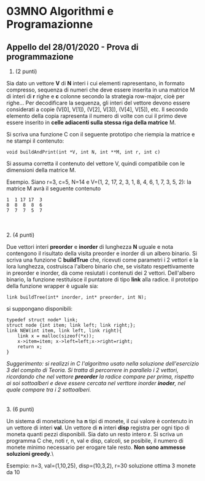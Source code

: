 # 03MNO Algorithmi e Programazionne
## Appello del 28/01/2020 - Prova di programmazione

1. (2 punti)

Sia dato un vettore __V__ di __N__ interi i cui elementi rapresentano, in formato compresso, sequenza di numeri che deve essere inserita in una matrice M di interi di __r__ righe e __c__ colonne secondo la strategia row-major, cioè per righe... Per decodificare la sequenza, gli interi del vettore devono essere considerati a copie (V[0], V[1]), (V[2], V[3]), (V[4], V[5]), etc. Il secondo elemento della copia rapresenta il numero di volte con cui il primo deve essere inserito in __celle adiacenti sulla stessa riga della matrice__ M.

Si scriva una funzione C con il seguente prototipo che riempia la matrice e ne stampi il contenuto:

`void buildAndPrint(int *V, int N, int **M, int r, int c)`

Si assuma corretta il contenuto del vettore V, quindi compatibile con le dimensioni della matrice M.

Esempio. Siano r=3, c=5, N=14 e V=(1, 2, 17, 2, 3, 1, 8, 4, 6, 1, 7, 3, 5, 2): la matrice M avrà il seguente contenuto
```
1  1 17 17  3
8  8  8  8  6
7  7  7  5  7
```
\
\
2. (4 punti)

Due vettori interi __preorder__ e __inorder__ di lunghezza __N__ uguale e nota contengono il risultato della visita preorder e inorder di un albero binario. Si scriva una funzione C __buildTrue__ che, ricevuti come parametri i 2 vettori e la lora lunghezza, costruisca l'albero binario che, se visitato respettivamente in preorder e inorder, dà come resiutati i contenuti dei 2 vettori. Dell'albero binario, la funzione restituisce il puntatore di tipo __link__ alla radice. il prototipo della funzione wrapper è uguale sia:

`link buildTree(int* inorder, int* preorder, int N);`

si suppongano disponibili:
```
typedef struct node* link;
struct node {int item; link left; link right;};
link NEW(int item, link left, link right){
	link x = malloc(sizeof(*x));
	x->item=item; x->left=left;x->right=right;
	return x;
}
```

_Suggerimento: si realizzi in C l'algoritmo usato nella soluzione dell'esercizio 3 del compito di Teoria. Si tratta di percorrere in parallelo i 2 vettori, ricordando che nel vettore __preorder__ la radice compare per prima, rispetto ai soi sottoalberi e deve essere cercata nel verttore inorder __inoder__, nel quale compare tra i 2 sottoalberi._
\
\
\
3. (6 punti)

Un sistema di monetazione ha __n__ tipi di monete, il cui valore è contenuto in un vettore di interi __val__. Un vettore di __n__ interi __disp__ registra per ogni tipo di moneta quanti pezzi disponibili. Sia dato un resto intero __r__. Si scriva un programma C che, noti r, n, val e disp, calcoli, se posibile, il numero di monete minimo necessario per erogare tale resto. __Non sono ammesse soluzioni greedy__.\

Esempio: n=3, val=(1,10,25), disp=(10,3,2), r=30 soluzione ottima 3 monete da 10
